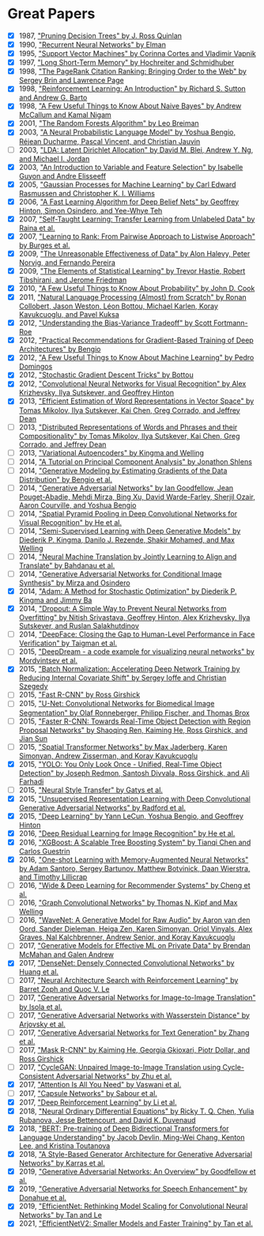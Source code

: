 # Great Papers

- [x] 1987, ["Pruning Decision Trees" by J. Ross Quinlan](https://link.springer.com/article/10.1007/BF00116251)
- [x] 1990, ["Recurrent Neural Networks" by Elman](https://crl.ucsd.edu/~elman/Papers/fsit.pdf)
- [x] 1995, ["Support Vector Machines" by Corinna Cortes and Vladimir Vapnik](https://link.springer.com/article/10.1023/A:1022627411411)
- [x] 1997, ["Long Short-Term Memory" by Hochreiter and Schmidhuber](https://www.bioinf.jku.at/publications/older/2604.pdf)
- [x] 1998, ["The PageRank Citation Ranking: Bringing Order to the Web" by Sergey Brin and Lawrence Page](http://ilpubs.stanford.edu:8090/422/1/1999-66.pdf)
- [x] 1998, ["Reinforcement Learning: An Introduction" by Richard S. Sutton and Andrew G. Barto](http://incompleteideas.net/book/the-book-2nd.html)
- [x] 1998, ["A Few Useful Things to Know About Naive Bayes" by Andrew McCallum and Kamal Nigam](https://people.cs.umass.edu/~mccallum/papers/naive-bayes-ijcaiws99.pdf)
- [x] 2001, ["The Random Forests Algorithm" by Leo Breiman](https://link.springer.com/article/10.1023/A:1010933404324)
- [x] 2003, ["A Neural Probabilistic Language Model" by Yoshua Bengio, Réjean Ducharme, Pascal Vincent, and Christian Jauvin](http://www.jmlr.org/papers/volume3/bengio03a/bengio03a.pdf)
- [ ] 2003, ["LDA: Latent Dirichlet Allocation" by David M. Blei, Andrew Y. Ng, and Michael I. Jordan](https://www.jmlr.org/papers/volume3/blei03a/blei03a.pdf)
- [x] 2003, ["An Introduction to Variable and Feature Selection" by Isabelle Guyon and Andre Elisseeff](https://www.jmlr.org/papers/volume3/guyon03a/guyon03a.pdf)
- [x] 2005, ["Gaussian Processes for Machine Learning" by Carl Edward Rasmussen and Christopher K. I. Williams](http://www.gaussianprocess.org/gpml/chapters/RW.pdf)
- [x] 2006, ["A Fast Learning Algorithm for Deep Belief Nets" by Geoffrey Hinton, Simon Osindero, and Yee-Whye Teh](https://www.cs.toronto.edu/~hinton/absps/fastnc.pdf)
- [x] 2007, ["Self-Taught Learning: Transfer Learning from Unlabeled Data" by Raina et al.](https://dl.acm.org/doi/10.1145/1273496.1273592)
- [x] 2007, ["Learning to Rank: From Pairwise Approach to Listwise Approach" by Burges et al.](https://www.microsoft.com/en-us/research/wp-content/uploads/2016/02/MSR-TR-2010-82.pdf)
- [x] 2009, ["The Unreasonable Effectiveness of Data" by Alon Halevy, Peter Norvig, and Fernando Pereira](https://static.googleusercontent.com/media/research.google.com/en//pubs/archive/35179.pdf)
- [x] 2009, ["The Elements of Statistical Learning" by Trevor Hastie, Robert Tibshirani, and Jerome Friedman](https://web.stanford.edu/~hastie/ElemStatLearn/)
- [x] 2010, ["A Few Useful Things to Know About Probability" by John D. Cook](https://www.johndcook.com/Probability_book.pdf)
- [x] 2011, ["Natural Language Processing (Almost) from Scratch" by Ronan Collobert, Jason Weston, Léon Bottou, Michael Karlen, Koray Kavukcuoglu, and Pavel Kuksa](https://ronan.collobert.com/pub/matos/2011_nlp_jmlr.pdf)
- [x] 2012, ["Understanding the Bias-Variance Tradeoff" by Scott Fortmann-Roe](http://scott.fortmann-roe.com/docs/BiasVariance.html)
- [x] 2012, ["Practical Recommendations for Gradient-Based Training of Deep Architectures" by Bengio](https://arxiv.org/abs/1206.5533)
- [x] 2012, ["A Few Useful Things to Know About Machine Learning" by Pedro Domingos](https://homes.cs.washington.edu/~pedrod/papers/cacm12.pdf)
- [x] 2012, ["Stochastic Gradient Descent Tricks" by Bottou](https://leon.bottou.org/publications/pdf/tricks-2012.pdf)
- [x] 2012, ["Convolutional Neural Networks for Visual Recognition" by Alex Krizhevsky, Ilya Sutskever, and Geoffrey Hinton](https://papers.nips.cc/paper/4824-imagenet-classification-with-deep-convolutional-neural-networks)
- [x] 2013, ["Efficient Estimation of Word Representations in Vector Space" by Tomas Mikolov, Ilya Sutskever, Kai Chen, Greg Corrado, and Jeffrey Dean](https://arxiv.org/abs/1301.3781)
- [ ] 2013, ["Distributed Representations of Words and Phrases and their Compositionality" by Tomas Mikolov, Ilya Sutskever, Kai Chen, Greg Corrado, and Jeffrey Dean](https://arxiv.org/abs/1310.4546)
- [ ] 2013, ["Variational Autoencoders" by Kingma and Welling](https://arxiv.org/abs/1312.6114)
- [ ] 2014, ["A Tutorial on Principal Component Analysis" by Jonathon Shlens](https://arxiv.org/abs/1404.1100)
- [ ] 2014, ["Generative Modeling by Estimating Gradients of the Data Distribution" by Bengio et al.](https://arxiv.org/abs/1406.1096)
- [ ] 2014, ["Generative Adversarial Networks" by Ian Goodfellow, Jean Pouget-Abadie, Mehdi Mirza, Bing Xu, David Warde-Farley, Sherjil Ozair, Aaron Courville, and Yoshua Bengio](https://arxiv.org/abs/1406.2661)
- [ ] 2014, ["Spatial Pyramid Pooling in Deep Convolutional Networks for Visual Recognition" by He et al.](https://arxiv.org/abs/1406.4729)
- [ ] 2014, ["Semi-Supervised Learning with Deep Generative Models" by Diederik P. Kingma, Danilo J. Rezende, Shakir Mohamed, and Max Welling](https://arxiv.org/abs/1406.5298)
- [ ] 2014, ["Neural Machine Translation by Jointly Learning to Align and Translate" by Bahdanau et al.](https://arxiv.org/abs/1409.0473)
- [ ] 2014, ["Generative Adversarial Networks for Conditional Image Synthesis" by Mirza and Osindero](https://arxiv.org/abs/1411.1784)
- [x] 2014, ["Adam: A Method for Stochastic Optimization" by Diederik P. Kingma and Jimmy Ba](https://arxiv.org/abs/1412.6980)
- [x] 2014, ["Dropout: A Simple Way to Prevent Neural Networks from Overfitting" by Nitish Srivastava, Geoffrey Hinton, Alex Krizhevsky, Ilya Sutskever, and Ruslan Salakhutdinov](https://jmlr.org/papers/volume15/srivastava14a/srivastava14a.pdf)
- [ ] 2014, ["DeepFace: Closing the Gap to Human-Level Performance in Face Verification" by Taigman et al.](https://www.cs.toronto.edu/~ranzato/publications/taigman_cvpr14.pdf)
- [ ] 2015, ["DeepDream - a code example for visualizing neural networks" by Mordvintsev et al.](https://ai.googleblog.com/2015/06/inceptionism-going-deeper-into-neural.html)
- [x] 2015, ["Batch Normalization: Accelerating Deep Network Training by Reducing Internal Covariate Shift" by Sergey Ioffe and Christian Szegedy](https://arxiv.org/abs/1502.03167)
- [ ] 2015, ["Fast R-CNN" by Ross Girshick](https://arxiv.org/abs/1504.08083)
- [ ] 2015, ["U-Net: Convolutional Networks for Biomedical Image Segmentation" by Olaf Ronneberger, Philipp Fischer, and Thomas Brox](https://arxiv.org/abs/1505.04597)
- [ ] 2015, ["Faster R-CNN: Towards Real-Time Object Detection with Region Proposal Networks" by Shaoqing Ren, Kaiming He, Ross Girshick, and Jian Sun](https://arxiv.org/abs/1506.01497)
- [ ] 2015, ["Spatial Transformer Networks" by Max Jaderberg, Karen Simonyan, Andrew Zisserman, and Koray Kavukcuoglu](https://arxiv.org/abs/1506.02025)
- [x] 2015, ["YOLO: You Only Look Once - Unified, Real-Time Object Detection" by Joseph Redmon, Santosh Divvala, Ross Girshick, and Ali Farhadi](https://arxiv.org/abs/1506.02640)
- [ ] 2015, ["Neural Style Transfer" by Gatys et al.](https://arxiv.org/abs/1508.06576)
- [x] 2015, ["Unsupervised Representation Learning with Deep Convolutional Generative Adversarial Networks" by Radford et al.](https://arxiv.org/abs/1511.06434)
- [x] 2015, ["Deep Learning" by Yann LeCun, Yoshua Bengio, and Geoffrey Hinton](https://www.nature.com/articles/nature14539)
- [x] 2016, ["Deep Residual Learning for Image Recognition" by He et al.](https://arxiv.org/abs/1512.03385)
- [x] 2016, ["XGBoost: A Scalable Tree Boosting System" by Tianqi Chen and Carlos Guestrin](https://arxiv.org/abs/1603.02754)
- [x] 2016, ["One-shot Learning with Memory-Augmented Neural Networks" by Adam Santoro, Sergey Bartunov, Matthew Botvinick, Daan Wierstra, and Timothy Lillicrap](https://arxiv.org/abs/1605.06065)
- [ ] 2016, ["Wide & Deep Learning for Recommender Systems" by Cheng et al.](https://arxiv.org/abs/1606.07792)
- [ ] 2016, ["Graph Convolutional Networks" by Thomas N. Kipf and Max Welling](https://arxiv.org/abs/1609.02907)
- [ ] 2016, ["WaveNet: A Generative Model for Raw Audio" by Aaron van den Oord, Sander Dieleman, Heiga Zen, Karen Simonyan, Oriol Vinyals, Alex Graves, Nal Kalchbrenner, Andrew Senior, and Koray Kavukcuoglu](https://arxiv.org/abs/1609.03499)
- [ ] 2017, ["Generative Models for Effective ML on Private Data" by Brendan McMahan and Galen Andrew](https://arxiv.org/abs/1606.06529)
- [x] 2017, ["DenseNet: Densely Connected Convolutional Networks" by Huang et al.](https://arxiv.org/abs/1608.06993)
- [ ] 2017, ["Neural Architecture Search with Reinforcement Learning" by Barret Zoph and Quoc V. Le](https://arxiv.org/abs/1611.01578)
- [ ] 2017, ["Generative Adversarial Networks for Image-to-Image Translation" by Isola et al.](https://arxiv.org/abs/1611.07004)
- [ ] 2017, ["Generative Adversarial Networks with Wasserstein Distance" by Arjovsky et al.](https://arxiv.org/abs/1701.07875)
- [ ] 2017, ["Generative Adversarial Networks for Text Generation" by Zhang et al.](https://arxiv.org/abs/1703.00955)
- [ ] 2017, ["Mask R-CNN" by Kaiming He, Georgia Gkioxari, Piotr Dollar, and Ross Girshick](https://arxiv.org/abs/1703.06870)
- [ ] 2017, ["CycleGAN: Unpaired Image-to-Image Translation using Cycle-Consistent Adversarial Networks" by Zhu et al.](https://arxiv.org/abs/1703.10593)
- [x] 2017, ["Attention Is All You Need" by Vaswani et al.](https://arxiv.org/abs/1706.03762)
- [ ] 2017, ["Capsule Networks" by Sabour et al.](https://arxiv.org/abs/1710.09829)
- [x] 2017, ["Deep Reinforcement Learning" by Li et al.](https://arxiv.org/abs/1810.06339)
- [x] 2018, ["Neural Ordinary Differential Equations" by Ricky T. Q. Chen, Yulia Rubanova, Jesse Bettencourt, and David K. Duvenaud](https://arxiv.org/abs/1806.07366)
- [x] 2018, ["BERT: Pre-training of Deep Bidirectional Transformers for Language Understanding" by Jacob Devlin, Ming-Wei Chang, Kenton Lee, and Kristina Toutanova](https://arxiv.org/abs/1810.04805)
- [x] 2018, ["A Style-Based Generator Architecture for Generative Adversarial Networks" by Karras et al.](https://arxiv.org/abs/1812.04948)
- [x] 2019, ["Generative Adversarial Networks: An Overview" by Goodfellow et al.](https://arxiv.org/abs/1710.07035)
- [x] 2019, ["Generative Adversarial Networks for Speech Enhancement" by Donahue et al.](https://arxiv.org/abs/1710.11485)
- [x] 2019, ["EfficientNet: Rethinking Model Scaling for Convolutional Neural Networks" by Tan and Le](https://arxiv.org/abs/1905.11946)
- [x] 2021, ["EfficientNetV2: Smaller Models and Faster Training" by Tan et al.](https://arxiv.org/abs/2104.00298)

